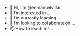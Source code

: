 - 👋 Hi, I’m @enmanuelvillar
- 👀 I’m interested in ...
- 🌱 I’m currently learning ...
- 💞️ I’m looking to collaborate on ...
- 📫 How to reach me ...

<!---
enmanuelvillar/enmanuelvillar is a ✨ special ✨ repository because its `README.md` (this file) appears on your GitHub profile.
You can click the Preview link to take a look at your changes.
--->

